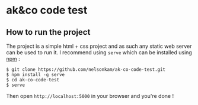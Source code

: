 ak&co code test
===============

## How to run the project

The project is a simple html + css project and as such any static web server can be used to run it. I recommend using `serve` which can be installed using [npm](https://www.npmjs.com/get-npm) :

```
$ git clone https://github.com/nelsonkam/ak-co-code-test.git
$ npm install -g serve
$ cd ak-co-code-test
$ serve
```

Then open `http://localhost:5000` in your browser and you're done !